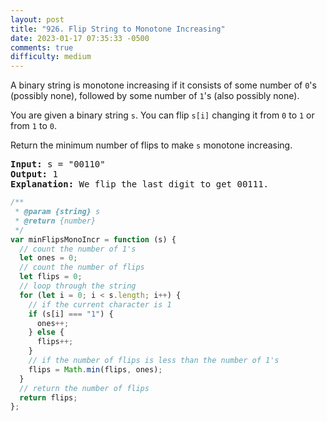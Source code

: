 ```yaml
---
layout: post
title: "926. Flip String to Monotone Increasing"
date: 2023-01-17 07:35:33 -0500
comments: true
difficulty: medium
---
```


A binary string is monotone increasing if it consists of some number of `0`'s (possibly none), followed by some number of `1`'s (also possibly none).

You are given a binary string `s`. You can flip `s[i]` changing it from `0` to `1` or from `1` to `0`.

Return the minimum number of flips to make `s` monotone increasing.

<pre><strong>Input:</strong> s = "00110"
<strong>Output:</strong> 1
<strong>Explanation:</strong> We flip the last digit to get 00111.
</pre>

```javascript
/**
 * @param {string} s
 * @return {number}
 */
var minFlipsMonoIncr = function (s) {
  // count the number of 1's
  let ones = 0;
  // count the number of flips
  let flips = 0;
  // loop through the string
  for (let i = 0; i < s.length; i++) {
    // if the current character is 1
    if (s[i] === "1") {
      ones++;
    } else {
      flips++;
    }
    // if the number of flips is less than the number of 1's
    flips = Math.min(flips, ones);
  }
  // return the number of flips
  return flips;
};
```
